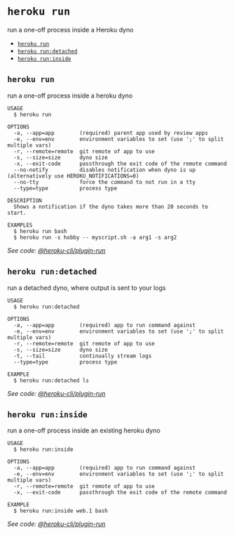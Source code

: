 `heroku run`
============

run a one-off process inside a Heroku dyno

* [`heroku run`](#heroku-run)
* [`heroku run:detached`](#heroku-rundetached)
* [`heroku run:inside`](#heroku-runinside)

## `heroku run`

run a one-off process inside a heroku dyno

```
USAGE
  $ heroku run

OPTIONS
  -a, --app=app        (required) parent app used by review apps
  -e, --env=env        environment variables to set (use ';' to split multiple vars)
  -r, --remote=remote  git remote of app to use
  -s, --size=size      dyno size
  -x, --exit-code      passthrough the exit code of the remote command
  --no-notify          disables notification when dyno is up (alternatively use HEROKU_NOTIFICATIONS=0)
  --no-tty             force the command to not run in a tty
  --type=type          process type

DESCRIPTION
  Shows a notification if the dyno takes more than 20 seconds to start.

EXAMPLES
  $ heroku run bash
  $ heroku run -s hobby -- myscript.sh -a arg1 -s arg2
```

_See code: [@heroku-cli/plugin-run](https://github.com/heroku/cli/blob/v7.41.1/src/commands/run/index.ts)_

## `heroku run:detached`

run a detached dyno, where output is sent to your logs

```
USAGE
  $ heroku run:detached

OPTIONS
  -a, --app=app        (required) app to run command against
  -e, --env=env        environment variables to set (use ';' to split multiple vars)
  -r, --remote=remote  git remote of app to use
  -s, --size=size      dyno size
  -t, --tail           continually stream logs
  --type=type          process type

EXAMPLE
  $ heroku run:detached ls
```

_See code: [@heroku-cli/plugin-run](https://github.com/heroku/cli/blob/v7.41.1/src/commands/run/detached.ts)_

## `heroku run:inside`

run a one-off process inside an existing heroku dyno

```
USAGE
  $ heroku run:inside

OPTIONS
  -a, --app=app        (required) app to run command against
  -e, --env=env        environment variables to set (use ';' to split multiple vars)
  -r, --remote=remote  git remote of app to use
  -x, --exit-code      passthrough the exit code of the remote command

EXAMPLE
  $ heroku run:inside web.1 bash
```

_See code: [@heroku-cli/plugin-run](https://github.com/heroku/cli/blob/v7.41.1/src/commands/run/inside.ts)_
